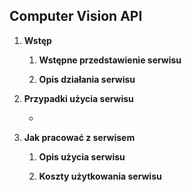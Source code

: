 ## Computer Vision API

1. **Wstęp**

   1. **Wstępne przedstawienie serwisu**

      

   2. **Opis działania serwisu**

      

2. **Przypadki użycia serwisu**

   - 

3. **Jak pracować z serwisem**

   1. **Opis użycia serwisu**

      

   2. **Koszty użytkowania serwisu**

      

      